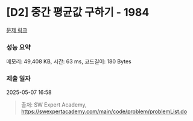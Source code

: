 # [D2] 중간 평균값 구하기 - 1984 

[문제 링크](https://swexpertacademy.com/main/code/problem/problemDetail.do?contestProbId=AV5Pw_-KAdcDFAUq) 

### 성능 요약

메모리: 49,408 KB, 시간: 63 ms, 코드길이: 180 Bytes

### 제출 일자

2025-05-07 16:58



> 출처: SW Expert Academy, https://swexpertacademy.com/main/code/problem/problemList.do